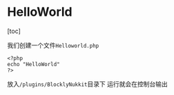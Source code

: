# HelloWorld
[toc]

我们创建一个文件`Helloworld.php`
```
<?php
echo "HelloWorld"
?>
```
放入`/plugins/BlocklyNukkit`目录下
运行就会在控制台输出
